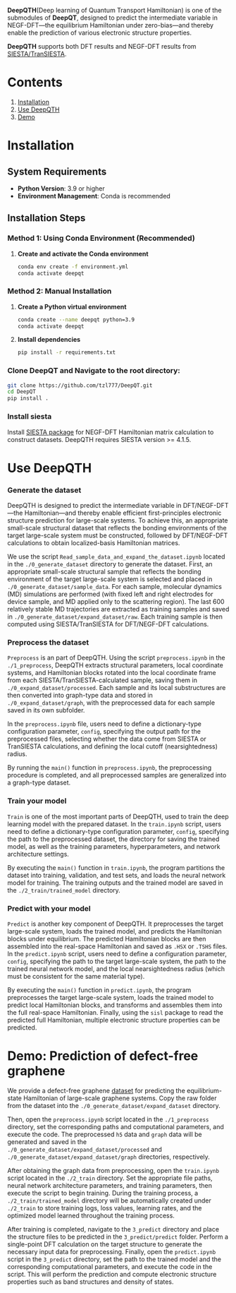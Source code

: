 **DeepQTH**(Deep learning of Quantum Transport Hamiltonian) is one of the submodules of **DeepQT**, designed to predict the intermediate variable in NEGF-DFT—the equilibrium Hamiltonian under zero-bias—and thereby enable the prediction of various electronic structure properties.

**DeepQTH** supports both DFT results and NEGF-DFT results from [SIESTA/TranSIESTA](https://siesta-project.org/siesta/CodeAccess/index.html).

# Contents
1. [Installation](#Installation)
2. [Use DeepQTH](#Use-DeepQTH)
3. [Demo](#Demo-Prediction-of-defect-free-graphene)


# Installation

## System Requirements
- **Python Version**: 3.9 or higher  
- **Environment Management**: Conda is recommended  

## Installation Steps

### Method 1: Using Conda Environment (Recommended)

1. **Create and activate the Conda environment**

   ```bash
   conda env create -f environment.yml
   conda activate deepqt
   ```

### Method 2: Manual Installation

1. **Create a Python virtual environment**

   ```bash
   conda create --name deepqt python=3.9
   conda activate deepqt
   ```

2. **Install dependencies**

   ```bash
   pip install -r requirements.txt
   ```

### Clone DeepQT and Navigate to the root directory:

   ```bash
   git clone https://github.com/tzl777/DeepQT.git
   cd DeepQT
   pip install .
   ```

### Install siesta
Install [SIESTA package](https://gitlab.com/siesta-project/siesta) for NEGF-DFT Hamiltonian matrix calculation to construct datasets. DeepQTH requires SIESTA version >= 4.1.5.

# Use DeepQTH

### Generate the dataset
DeepQTH is designed to predict the intermediate variable in DFT/NEGF-DFT—the Hamiltonian—and thereby enable efficient first-principles electronic structure prediction for large-scale systems. To achieve this, an appropriate small-scale structural dataset that reflects the bonding environments of the target large-scale system must be constructed, followed by DFT/NEGF-DFT calculations to obtain localized-basis Hamiltonian matrices.

We use the script `Read_sample_data_and_expand_the_dataset.ipynb` located in the `./0_generate_dataset` directory to generate the dataset. First, an appropriate small-scale structural sample that reflects the bonding environment of the target large-scale system is selected and placed in `./0_generate_dataset/sample_data`. For each sample, molecular dynamics (MD) simulations are performed (with fixed left and right electrodes for device sample, and MD applied only to the scattering region). The last 600 relatively stable MD trajectories are extracted as training samples and saved in `./0_generate_dataset/expand_dataset/raw`. Each training sample is then computed using SIESTA/TranSIESTA for DFT/NEGF-DFT calculations.

### Preprocess the dataset
`Preprocess` is an part of DeepQTH. Using the script `preprocess.ipynb` in the `./1_preprocess`, DeepQTH extracts structural parameters, local coordinate systems, and Hamiltonian blocks rotated into the local coordinate frame from each SIESTA/TranSIESTA-calculated sample, saving them in `./0_expand_dataset/processed`. Each sample and its local substructures are then converted into graph-type data and stored in `./0_expand_dataset/graph`, with the preprocessed data for each sample saved in its own subfolder.

In the `preprocess.ipynb` file, users need to define a dictionary-type configuration parameter, `config`, specifying the output path for the preprocessed files, selecting whether the data come from SIESTA or TranSIESTA calculations, and defining the local cutoff (nearsightedness) radius.

By running the `main()` function in `preprocess.ipynb`, the preprocessing procedure is completed, and all preprocessed samples are generalized into a graph-type dataset.

### Train your model
`Train` is one of the most important parts of DeepQTH, used to train the deep learning model with the prepared dataset. In the `train.ipynb` script, users need to define a dictionary-type configuration parameter, `config`, specifying the path to the preprocessed dataset, the directory for saving the trained model, as well as the training parameters, hyperparameters, and network architecture settings.

By executing the `main()` function in `train.ipynb`, the program partitions the dataset into training, validation, and test sets, and loads the neural network model for training. The training outputs and the trained model are saved in the `./2_train/trained_model` directory.

### Predict with your model
`Predict` is another key component of DeepQTH. It preprocesses the target large-scale system, loads the trained model, and predicts the Hamiltonian blocks under equilibrium. The predicted Hamiltonian blocks are then assembled into the real-space Hamiltonian and saved as `.HSX` or `.TSHS` files. In the `predict.ipynb` script, users need to define a configuration parameter, `config`, specifying the path to the target large-scale system, the path to the trained neural network model, and the local nearsightedness radius (which must be consistent for the same material type). 

By executing the `main()` function in `predict.ipynb`, the program preprocesses the target large-scale system, loads the trained model to predict local Hamiltonian blocks, and transforms and assembles them into the full real-space Hamiltonian. Finally, using the `sisl` package to read the predicted full Hamiltonian, multiple electronic structure properties can be predicted.


# Demo: Prediction of defect-free graphene

We provide a defect-free graphene [dataset](https://doi.org/10.5281/zenodo.17490788) for predicting the equilibrium-state Hamiltonian of large-scale graphene systems. Copy the raw folder from the dataset into the `./0_generate_dataset/expand_dataset` directory. 

Then, open the `preprocess.ipynb` script located in the `./1_preprocess` directory, set the corresponding paths and computational parameters, and execute the code. The preprocessed `h5` data and `graph` data will be generated and saved in the `./0_generate_dataset/expand_dataset/processed` and `./0_generate_dataset/expand_dataset/graph` directories, respectively.

After obtaining the graph data from preprocessing, open the `train.ipynb` script located in the `./2_train` directory. Set the appropriate file paths, neural network architecture parameters, and training parameters, then execute the script to begin training. During the training process, a `./2_train/trained_model` directory will be automatically created under `./2_train` to store training logs, loss values, learning rates, and the optimized model learned throughout the training process.

After training is completed, navigate to the `3_predict` directory and place the structure files to be predicted in the `3_predict/predict` folder. Perform a single-point DFT calculation on the target structure to generate the necessary input data for preprocessing. Finally, open the `predict.ipynb` script in the `3_predict` directory, set the path to the trained model and the corresponding computational parameters, and execute the code in the script. This will perform the prediction and compute electronic structure properties such as band structures and density of states.


